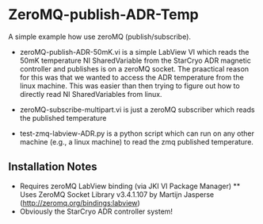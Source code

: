 # ZeroMQ-publish-ADR-Temp

A simple example how use zeroMQ (publish/subscribe).

* zeroMQ-publish-ADR-50mK.vi is a simple LabView VI which reads the 50mK temperature NI SharedVariable from the StarCryo ADR magnetic controller and publishes is on a zeroMQ socket. The praactical reason for this was that we wanted to access the ADR temperature from the linux machine. This was easier than then trying to figure out how to directly read NI SharedVariables from linux.

* zeroMQ-subscribe-multipart.vi is just a zeroMQ subscriber which reads the published temperature

* test-zmq-labview-ADR.py is a python script which can run on any other machine (e.g., a linux machine) to read the zmq published temperature. 

## Installation Notes
* Requires zeroMQ LabView binding (via JKI VI Package Manager)
** Uses ZeroMQ Socket Library v3.4.1.107 by Martijn Jasperse (http://zeromq.org/bindings:labview)
* Obviously the StarCryo ADR controller system!


